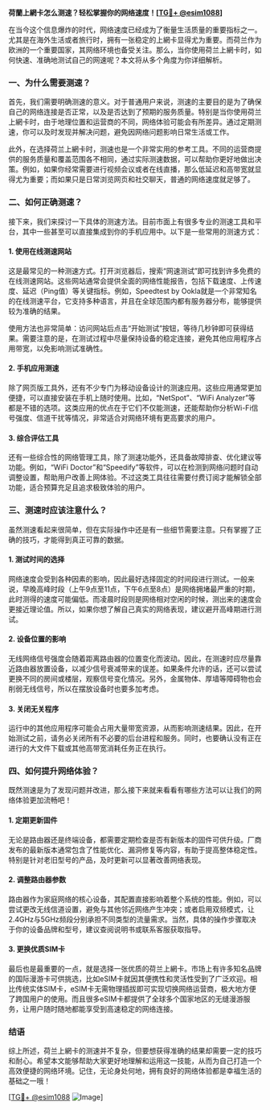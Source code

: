**荷蘭上網卡怎么测速？轻松掌握你的网络速度！[[TG💪+ @esim1088](https://t.me/s/esim1088)]**

在当今这个信息爆炸的时代，网络速度已经成为了衡量生活质量的重要指标之一。尤其是在海外生活或者旅行时，拥有一张稳定的上網卡显得尤为重要。而荷兰作为欧洲的一个重要国家，其网络环境也备受关注。那么，当你使用荷兰上網卡时，如何快速、准确地测试自己的网速呢？本文将从多个角度为你详细解析。

### 一、为什么需要测速？

首先，我们需要明确测速的意义。对于普通用户来说，测速的主要目的是为了确保自己的网络连接是否正常，以及是否达到了预期的服务质量。特别是当你使用荷兰上網卡时，由于地理位置和运营商的不同，网络体验可能会有所差异。通过定期测速，你可以及时发现并解决问题，避免因网络问题影响日常生活或工作。

此外，在选择荷兰上網卡时，测速也是一个非常实用的参考工具。不同的运营商提供的服务质量和覆盖范围各不相同，通过实际测速数据，可以帮助你更好地做出决策。例如，如果你经常需要进行视频会议或者在线直播，那么低延迟和高带宽就显得尤为重要；而如果只是日常浏览网页和社交聊天，普通的网络速度就足够了。

### 二、如何正确测速？

接下来，我们来探讨一下具体的测速方法。目前市面上有很多专业的测速工具和平台，其中一些甚至可以直接集成到你的手机应用中。以下是一些常用的测速方式：

#### 1. 使用在线测速网站

这是最常见的一种测速方式。打开浏览器后，搜索“网速测试”即可找到许多免费的在线测速网站。这些网站通常会提供全面的网络性能报告，包括下载速度、上传速度、延迟（Ping值）等关键指标。例如，Speedtest by Ookla就是一个非常知名的在线测速平台，它支持多种语言，并且在全球范围内都有服务器分布，能够提供较为准确的结果。

使用方法也非常简单：访问网站后点击“开始测试”按钮，等待几秒钟即可获得结果。需要注意的是，在测试过程中尽量保持设备的稳定连接，避免其他应用程序占用带宽，以免影响测试准确性。

#### 2. 手机应用测速

除了网页版工具外，还有不少专门为移动设备设计的测速应用。这些应用通常更加便捷，可以直接安装在手机上随时使用。比如，“NetSpot”、“WiFi Analyzer”等都是不错的选项。这类应用的优点在于它们不仅能测速，还能帮助你分析Wi-Fi信号强度、信道干扰等情况，非常适合对网络环境有更高要求的用户。

#### 3. 综合评估工具

还有一些综合性的网络管理工具，除了测速功能外，还具备故障排查、优化建议等功能。例如，“WiFi Doctor”和“Speedify”等软件，可以在检测到网络问题时自动调整设置，帮助用户改善上网体验。不过这类工具往往需要付费订阅才能解锁全部功能，适合预算充足且追求极致体验的用户。

### 三、测速时应该注意什么？

虽然测速看起来很简单，但在实际操作中还是有一些细节需要注意。只有掌握了正确的技巧，才能得到真正可靠的数据。

#### 1. 测试时间的选择

网络速度会受到各种因素的影响，因此最好选择固定的时间段进行测试。一般来说，早晚高峰时段（上午9点至11点，下午6点至8点）是网络拥堵最严重的时期，此时测得的速度可能偏低。而凌晨时段则是网络相对空闲的时候，测出来的速度会更接近理论值。所以，如果你想了解自己真实的网络表现，建议避开高峰期进行测试。

#### 2. 设备位置的影响

无线网络信号强度会随着距离路由器的位置变化而波动。因此，在测速时应尽量靠近路由器放置设备，以减少信号衰减带来的误差。如果条件允许的话，还可以尝试更换不同的房间或楼层，观察信号变化情况。另外，金属物体、厚墙等障碍物也会削弱无线信号，所以在摆放设备时也要多加考虑。

#### 3. 关闭无关程序

运行中的其他应用程序可能会占用大量带宽资源，从而影响测速结果。因此，在开始测试之前，请务必关闭所有不必要的后台进程和服务。同时，也要确认没有正在进行的大文件下载或其他高带宽消耗任务正在执行。

### 四、如何提升网络体验？

既然测速是为了发现问题并改进，那么接下来就来看看有哪些方法可以让我们的网络体验更加流畅吧！

#### 1. 定期更新固件

无论是路由器还是终端设备，都需要定期检查是否有新版本的固件可供升级。厂商发布的最新版本通常包含了性能优化、漏洞修复等内容，有助于提高整体稳定性。特别是针对老旧型号的产品，及时更新可以显著改善网络表现。

#### 2. 调整路由器参数

路由器作为家庭网络的核心设备，其配置直接影响着整个系统的性能。例如，可以尝试更改无线信道设置，避免与其他邻近网络产生冲突；或者启用双频模式，让2.4GHz与5GHz频段分别承担不同类型的流量需求。当然，具体的操作步骤取决于你的设备品牌和型号，建议查阅说明书或联系客服获取指导。

#### 3. 更换优质SIM卡

最后也是最重要的一点，就是选择一张优质的荷兰上網卡。市场上有许多知名品牌的国际漫游卡可供挑选，比如eSIM卡就因其便携性和灵活性受到了广泛欢迎。相比传统实体SIM卡，eSIM卡无需物理插拔即可实现切换网络运营商，极大地方便了跨国用户的使用。而且很多eSIM卡都提供了全球多个国家地区的无缝漫游服务，让用户随时随地都能享受到高速稳定的网络连接。

### 结语

综上所述，荷兰上網卡的测速并不复杂，但要想获得准确的结果却需要一定的技巧和耐心。希望本文能够帮助大家更好地理解和运用这一技能，从而为自己打造一个高效便捷的网络环境。记住，无论身处何地，拥有良好的网络体验都是幸福生活的基础之一哦！

[[TG💪+ @esim1088](https://t.me/s/esim1088) ![Image](https://i.postimg.cc/4NQfJmqS/Snipaste-2025-05-13-00-14-12.png)]